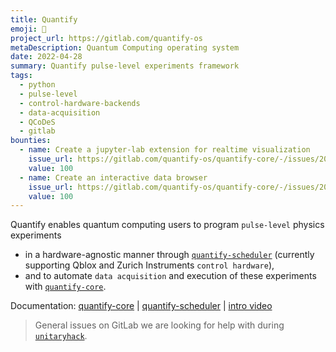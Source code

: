 ```yaml
---
title: Quantify
emoji: 🚀
project_url: https://gitlab.com/quantify-os
metaDescription: Quantum Computing operating system
date: 2022-04-28
summary: Quantify pulse-level experiments framework
tags:
  - python
  - pulse-level
  - control-hardware-backends
  - data-acquisition
  - QCoDeS
  - gitlab
bounties:
  - name: Create a jupyter-lab extension for realtime visualization
    issue_url: https://gitlab.com/quantify-os/quantify-core/-/issues/203
    value: 100
  - name: Create an interactive data browser
    issue_url: https://gitlab.com/quantify-os/quantify-core/-/issues/204
    value: 100
---
```


Quantify enables quantum computing users to program `pulse-level` physics experiments  
- in a hardware-agnostic manner through [`quantify-scheduler`](https://gitlab.com/quantify-os/quantify-scheduler) (currently supporting Qblox and Zurich Instruments `control hardware`), 
- and to automate `data acquisition` and execution of these experiments with [`quantify-core`](https://gitlab.com/quantify-os/quantify-core).


Documentation: [quantify-core](https://quantify-quantify-core.readthedocs-hosted.com/) | [quantify-scheduler](https://quantify-quantify-scheduler.readthedocs-hosted.com/) | [intro video](https://www.youtube.com/embed/koWIp12hD8Q?start=150&end=1126)


> General issues on GitLab we are looking for help with during [`unitaryhack`](https://gitlab.com/groups/quantify-os/-/issues?label_name[]=unitaryhack).
